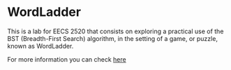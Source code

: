 # WordLadder

This is a lab for EECS 2520 that consists on exploring a practical use of the BST (Breadth-First Search) algorithm,
in the setting of a game, or puzzle, known as WordLadder.

For more information you can check [here](https://en.wikipedia.org/wiki/Word_ladder)
